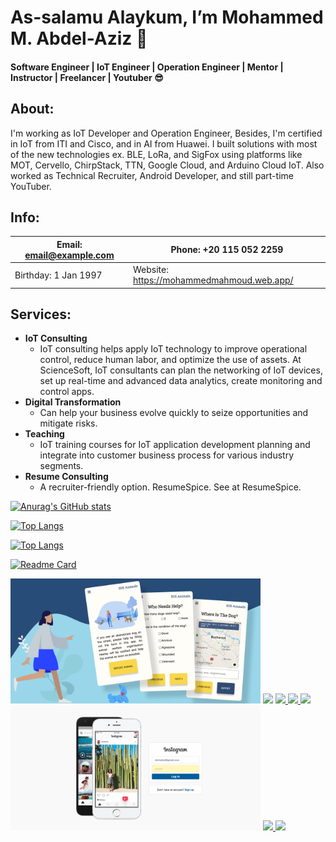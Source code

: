 <!--
**MohammedMahmoud97/MohammedMahmoud97** is a ✨ _special_ ✨ repository because its `README.md` (this file) appears on your GitHub profile.

Here are some ideas to get you started:

- 🔭 I’m currently working on ...
- 🌱 I’m currently learning ...
- 👯 I’m looking to collaborate on ...
- 🤔 I’m looking for help with ...
- 💬 Ask me about ...
- 📫 How to reach me: ...
- 😄 Pronouns: ...
- ⚡ Fun fact: ...
-->
<h1 align="start">As-salamu Alaykum, I’m Mohammed M. Abdel-Aziz 👋</h1>

<h4 align="start">Software Engineer | IoT Engineer | Operation Engineer | Mentor | Instructor | Freelancer | Youtuber 😎</h4>

<!--
<ul align="start">
<li>
  <p>...</p>
</li>
</ul>
-->

<h2>About:</h2>   
<p>I'm working as IoT Developer and Operation Engineer, Besides, I'm certified in IoT from ITI and Cisco, and in AI from Huawei. I built solutions with most of the new technologies ex. BLE, LoRa, and SigFox using platforms like MOT, Cervello, ChirpStack, TTN, Google Cloud, and Arduino Cloud IoT. Also worked as Technical Recruiter, Android Developer, and still part-time YouTuber.</p>

<h2>Info:</h2>   

Email: email@example.com | Phone: +20 115 052 2259
------------- | -------------
Birthday: 1 Jan 1997  | Website: https://mohammedmahmoud.web.app/


<h2>Services:</h2>
<!--
<ul align="start">
<li>
  <p>IoT Consulting</p>
</li>
  <li>
  <p>Digital Transformation</p>
</li>
<li>
  <p>Teaching</p>
</li>
</ul>
-->

 * <b>IoT Consulting</b>
    * IoT consulting helps apply IoT technology to improve operational control, reduce human labor, and optimize the use of assets. At ScienceSoft, IoT consultants can plan the networking of IoT devices, set up real-time and advanced data analytics, create monitoring and control apps.
 * <b>Digital Transformation</b>
    * Can help your business evolve quickly to seize opportunities and mitigate risks.
 * <b>Teaching</b>
    * IoT training courses for IoT application development planning and integrate into customer business process for various industry segments.
 * <b>Resume Consulting</b>
    * A recruiter-friendly option. ResumeSpice. See at ResumeSpice. 



[![Anurag's GitHub stats](https://github-readme-stats.vercel.app/api?username=mohammed-m-abdelaziz)](https://github.com/mohammed-m-abdelaziz/github-readme-stats)


[![Top Langs](https://github-readme-stats.vercel.app/api/top-langs/?username=mohammed-m-abdelaziz&layout=compact)](https://github.com/mohammed-m-abdelaziz/github-readme-stats)

[![Top Langs](https://github-readme-stats.vercel.app/api/top-langs/?username=mohammed-m-abdelaziz&langs_count=8)](https://github.com/mohammed-m-abdelaziz/github-readme-stats)

[![Readme Card](https://github-readme-stats.vercel.app/api/pin/?username=mohammed-m-abdelaziz&repo=Indoor-Comfort&show_owner=true&count_private=true&show_icons=true)](https://github.com/mohammed-m-abdelaziz/Indoor-Comfort)

            
<p dir="auto" align="left">
  <a target="_blank" rel="noopener noreferrer" href="https://github.com/YuriDevAT/sos-animals/blob/main/public/thumbnail-sos.png"><img src="https://github.com/YuriDevAT/sos-animals/raw/main/public/thumbnail-sos.png" style="max-width: 100%;" width="400"></a>
  <a target="_blank" rel="noopener noreferrer" href="https://github.com/the-collab-lab/tcl-19-smart-shopping-list/blob/main/public/Thumbnail.png"><img src="https://github.com/the-collab-lab/tcl-19-smart-shopping-list/raw/main/public/Thumbnail.png" style="max-width: 100%;" width="400"></a>
 <a href="https://github.com/YuriDevAT/sos-animals">
  <img src="https://camo.githubusercontent.com/8ee4d3e61fc1abbc327306255076ec5891b304ede1bf6fa13487388fff77fe9b/68747470733a2f2f6769746875622d726561646d652d73746174732e76657263656c2e6170702f6170692f70696e2f3f757365726e616d653d597572694465764154267265706f3d736f732d616e696d616c73267468656d653d746f6b796f6e69676874" data-canonical-src="https://github-readme-stats.vercel.app/api/pin/?username=YuriDevAT&amp;repo=sos-animals&amp;theme=tokyonight" style="max-width: 100%;" align="">
</a>
  <a href="https://github.com/YuriDevAT/tcl-19-smart-shopping-list">
  <img src="https://camo.githubusercontent.com/235758a7a0428f1b9fc96927b1f8d088bd32ecdea56f4131922b6fba5f0a2faa/68747470733a2f2f6769746875622d726561646d652d73746174732e76657263656c2e6170702f6170692f70696e2f3f757365726e616d653d597572694465764154267265706f3d74636c2d31392d736d6172742d73686f7070696e672d6c697374267468656d653d746f6b796f6e69676874" data-canonical-src="https://github-readme-stats.vercel.app/api/pin/?username=YuriDevAT&amp;repo=tcl-19-smart-shopping-list&amp;theme=tokyonight" style="max-width: 100%;" align="">
</a>
  <a target="_blank" rel="noopener noreferrer" href="https://github.com/YuriDevAT/nikki-my-diary/blob/main/public/thumbnail-nikki.png"><img src="https://github.com/YuriDevAT/nikki-my-diary/raw/main/public/thumbnail-nikki.png" style="max-width: 100%;" width="400"></a>
  <a target="_blank" rel="noopener noreferrer" href="https://github.com/YuriDevAT/instagram-clone/blob/main/thumbnail-instagram.png"><img src="https://github.com/YuriDevAT/instagram-clone/raw/main/thumbnail-instagram.png" style="max-width: 100%;" width="400"></a>
  <a href="https://github.com/YuriDevAT/nikki-my-diary">
  <img src="https://camo.githubusercontent.com/6057568461ed30b32857cd26b5a6d61bcd56bcdda3db868f17dfd11d00fbb13c/68747470733a2f2f6769746875622d726561646d652d73746174732e76657263656c2e6170702f6170692f70696e2f3f757365726e616d653d597572694465764154267265706f3d6e696b6b692d6d792d6469617279267468656d653d746f6b796f6e69676874" data-canonical-src="https://github-readme-stats.vercel.app/api/pin/?username=YuriDevAT&amp;repo=nikki-my-diary&amp;theme=tokyonight" style="max-width: 100%;" align="">
</a>
<a href="https://github.com/YuriDevAT/instagram-clone">
  <img src="https://camo.githubusercontent.com/5f209d6636e953aab1e49a34c7903fbf69dd4aea2c1a5904e3a1d35207da87ae/68747470733a2f2f6769746875622d726561646d652d73746174732e76657263656c2e6170702f6170692f70696e2f3f757365726e616d653d597572694465764154267265706f3d696e7374616772616d2d636c6f6e65267468656d653d746f6b796f6e69676874" data-canonical-src="https://github-readme-stats.vercel.app/api/pin/?username=YuriDevAT&amp;repo=instagram-clone&amp;theme=tokyonight" style="max-width: 100%;" align="">
</a>
</p>
